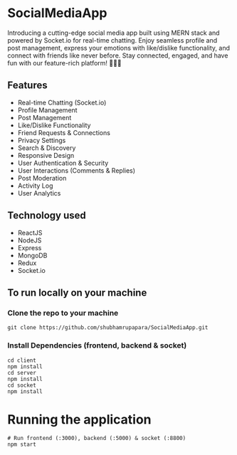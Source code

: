 # SocialMediaApp

Introducing a cutting-edge social media app built using MERN stack and powered by Socket.io for real-time chatting. Enjoy seamless profile and post management, express your emotions with like/dislike functionality, and connect with friends like never before. Stay connected, engaged, and have fun with our feature-rich platform! 🚀📱💬

## Features

- Real-time Chatting (Socket.io)
- Profile Management
- Post Management
- Like/Dislike Functionality
- Friend Requests & Connections
- Privacy Settings
- Search & Discovery
- Responsive Design
- User Authentication & Security
- User Interactions (Comments & Replies)
- Post Moderation
- Activity Log
- User Analytics

## Technology used

- ReactJS
- NodeJS
- Express
- MongoDB
- Redux
- Socket.io

## To run locally on your machine

### Clone the repo to your machine

```
git clone https://github.com/shubhamrupapara/SocialMediaApp.git
```

### Install Dependencies (frontend, backend & socket)

```
cd client
npm install
cd server
npm install
cd socket
npm install
```

# Running the application

```
# Run frontend (:3000), backend (:5000) & socket (:8800)
npm start

```
